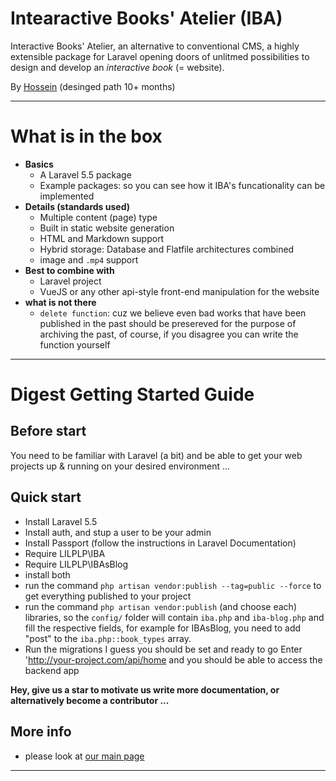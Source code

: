 # Intearactive Books' Atelier (IBA)

Interactive Books' Atelier, an alternative to conventional CMS, a highly extensible package for Laravel opening doors of unlitmed possibilities to design and develop an _interactive book_ (= website).

By [Hossein](http://lostideaslab.com/people/staff-co/hossein/) (desinged path 10+ months)

------

# What is in the box

- **Basics**
    - A Laravel 5.5 package
    - Example packages: so you can see how it IBA's funcationality can be implemented
- **Details (standards used)**
    - Multiple content (page) type
    - Built in static website generation
    - HTML and Markdown support
    - Hybrid storage: Database and Flatfile architectures combined
    - image and `.mp4` support
- **Best to combine with**
    - Laravel project
    - VueJS or any other api-style front-end manipulation for the website
- **what is not there**
    - `delete function`: cuz we believe even bad works that have been published in the past should be presereved for the purpose of archiving the past, of course, if you disagree you can write the function yourself
    
-------

# Digest Getting Started Guide

## Before start

You need to be familiar with Laravel (a bit) and be able to get your web projects up & running on your desired environment ...

## Quick start

- Install Laravel 5.5
- Install auth, and stup a user to be your admin
- Install Passport (follow the instructions in Laravel Documentation)
- Require LILPLP\IBA
- Require LILPLP\IBAsBlog
- install both
- run the command `php artisan vendor:publish --tag=public --force` to get everything published to your project
- run the command `php artisan vendor:publish` (and choose each) libraries, so the `config/` folder will contain `iba.php` and `iba-blog.php` and fill the respective fields, for example for IBAsBlog, you need to add "post" to the `iba.php::book_types` array.
- Run the migrations
I guess you should be set and ready to go
Enter 'http://your-project.com/api/home and you should be able to access the backend app

**Hey, give us a star to motivate us write more documentation, or alternatively become a contributor ...**

## More info

- please look at [our main page](http://lostideaslab.com/pirates-lost-pearl/interactive-books-atelier/)

-------

